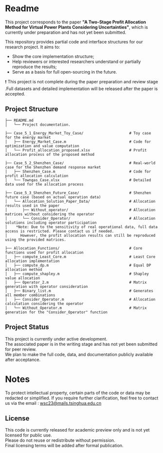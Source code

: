 # Readme

This project corresponds to the paper **"A Two-Stage Profit Allocation Method for Virtual Power Plants Considering Uncertainties"**, which is currently under preparation and has not yet been submitted.

This repository provides partial code and interface structures for our research project. It aims to:

- Show the core implementation structure;
- Help reviewers or interested researchers understand or partially reproduce the results;
- Serve as a basis for full open-sourcing in the future.

❗ This project is not complete during the paper preparation and review stage .Full datasets and detailed implementation will be released after the paper is accepted.

##  Project Structure

```
├── README.md  
│   └── Project documentation.

├── Case_5_1_Energy_Market_Toy_Case/                     # Toy case for the energy market  
│   ├── Energy_Market_Case.m                             # Code for optimization and value computation  
│   └── Profit_allocation_proposed.xlsx                  # Profit allocation process of the proposed method  

├── Case_5_2_Shenzhen_Case/                              # Real-world case for the Shenzhen demand response market  
│   ├── Shenzhen_Case.m                                  # Code for profit allocation calculation  
│   └── Towngas_Case.xlsx                                # Detailed data used for the allocation process  

├── Case_5_3_Shenzhen_Future_Case/                       # Shenzhen future case (based on actual operation data)  
│   └── Allocation_Solution_Paper_Data/                  # Allocation results used in the paper  
│       ├── Without_operator/                            # Allocation matrices without considering the operator  
│       └── Consider_Operator/                           # Allocation solutions including operator participation  
│    *Note: Due to the sensitivity of real operational data, full data access is restricted. Please contact us if needed.  
│      However, the profit allocation results can still be reproduced using the provided matrices.  

├── Allocation_Functions/                                # Core functions used for profit allocation  
│   ├── compute_Least_Core.m                             # Least Core allocation implementation  
│   ├── compute_dp.m                                     # Equal DP allocation method  
│   ├── compute_shapley.m                                # Shapley value allocation  
│   ├── Operator_2.m                                     # Matrix generation with operator consideration  
│   ├── Binary_list.m                                    # Generates all member combinations  
│   ├── Consider_Operator.m                              # Allocation calculation considering the operator  
│   └── Without_Operator.m                               # Matrix generation for the "Consider_Operator" function  
```

## Project Status

This project is currently under active development.  
The associated paper is in the writing stage and has not yet been submitted for peer review.  
We plan to make the full code, data, and documentation publicly available after acceptance.

#  Notes

To protect intellectual property, certain parts of the code or data may be redacted or simplified.
 If you require further clarification, feel free to contact us via the email : wsc23@mails.tsinghua.edu.cn

##  License

This code is currently released for academic preview only and is not yet licensed for public use.  
Please do not reuse or redistribute without permission.  
Final licensing terms will be added after formal publication.
